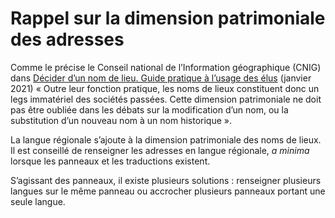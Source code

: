 # Rappel sur la dimension patrimoniale des adresses

Comme le précise le Conseil national de l’Information géographique (CNIG) dans [Décider d’un nom de lieu. Guide pratique à l’usage des élus](http://cnig.gouv.fr/wp-content/uploads/2021/01/D%C3%A9cider_du_nom_dun_lieu_01-2021.pdf) (janvier 2021) « Outre leur fonction pratique, les noms de lieux constituent donc un legs immatériel des sociétés passées. Cette dimension patrimoniale ne doit pas être oubliée dans les débats sur la modification d’un nom, ou la substitution d’un nouveau nom à un nom historique ».

La langue régionale s’ajoute à la dimension patrimoniale des noms de lieux. Il est conseillé de renseigner les adresses en langue régionale, _a minima_ lorsque les panneaux et les traductions existent.

S’agissant des panneaux, il existe plusieurs solutions : renseigner plusieurs langues sur le même panneau ou accrocher plusieurs panneaux portant une seule langue.

<figure><img src="..//img/bonnes-pratiques/Capture d’écran 2022-12-30 à 11.14.47.png" alt=""/><figcaption></figcaption></figure>
